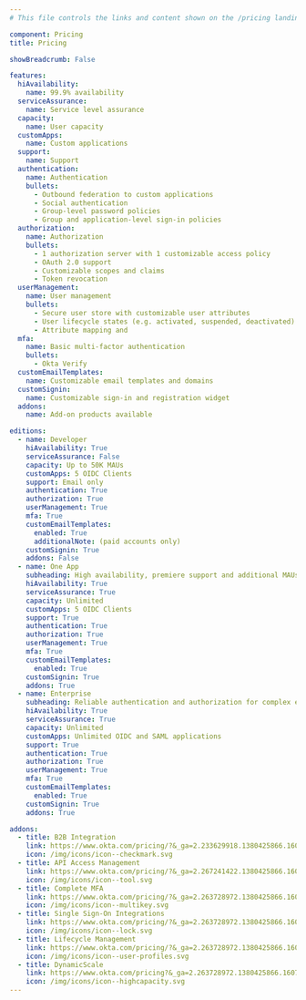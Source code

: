 ```yaml
---
# This file controls the links and content shown on the /pricing landing page.

component: Pricing
title: Pricing

showBreadcrumb: False

features:
  hiAvailability:
    name: 99.9% availability
  serviceAssurance:
    name: Service level assurance
  capacity:
    name: User capacity
  customApps:
    name: Custom applications
  support:
    name: Support
  authentication:
    name: Authentication
    bullets:
      - Outbound federation to custom applications
      - Social authentication
      - Group-level password policies
      - Group and application-level sign-in policies
  authorization:
    name: Authorization
    bullets:
      - 1 authorization server with 1 customizable access policy
      - OAuth 2.0 support
      - Customizable scopes and claims
      - Token revocation
  userManagement:
    name: User management
    bullets:
      - Secure user store with customizable user attributes
      - User lifecycle states (e.g. activated, suspended, deactivated)
      - Attribute mapping and
  mfa:
    name: Basic multi-factor authentication
    bullets:
      - Okta Verify
  customEmailTemplates:
    name: Customizable email templates and domains
  customSignin:
    name: Customizable sign-in and registration widget
  addons:
    name: Add-on products available

editions:
  - name: Developer
    hiAvailability: True
    serviceAssurance: False
    capacity: Up to 50K MAUs
    customApps: 5 OIDC Clients
    support: Email only
    authentication: True
    authorization: True
    userManagement: True
    mfa: True
    customEmailTemplates:
      enabled: True
      additionalNote: (paid accounts only)
    customSignin: True
    addons: False
  - name: One App
    subheading: High availability, premiere support and additional MAUs for scaling your application.
    hiAvailability: True
    serviceAssurance: True
    capacity: Unlimited
    customApps: 5 OIDC Clients
    support: True
    authentication: True
    authorization: True
    userManagement: True
    mfa: True
    customEmailTemplates:
      enabled: True
    customSignin: True
    addons: True
  - name: Enterprise
    subheading: Reliable authentication and authorization for complex environments with multiple applications.
    hiAvailability: True
    serviceAssurance: True
    capacity: Unlimited
    customApps: Unlimited OIDC and SAML applications
    support: True
    authentication: True
    authorization: True
    userManagement: True
    mfa: True
    customEmailTemplates:
      enabled: True
    customSignin: True
    addons: True

addons:
  - title: B2B Integration
    link: https://www.okta.com/pricing/?&_ga=2.233629918.1380425866.1607359849-1244033381.1605546128#api-b2b-integration
    icon: /img/icons/icon--checkmark.svg
  - title: API Access Management
    link: https://www.okta.com/pricing/?&_ga=2.267241422.1380425866.1607359849-1244033381.1605546128#api-access-management
    icon: /img/icons/icon--tool.svg
  - title: Complete MFA
    link: https://www.okta.com/pricing/?&_ga=2.263728972.1380425866.1607359849-1244033381.1605546128#api-multi-factor-authentication
    icon: /img/icons/icon--multikey.svg
  - title: Single Sign-On Integrations
    link: https://www.okta.com/pricing/?&_ga=2.263728972.1380425866.1607359849-1244033381.1605546128#api-sso-oin-apps
    icon: /img/icons/icon--lock.svg
  - title: Lifecycle Management
    link: https://www.okta.com/pricing/?&_ga=2.263728972.1380425866.1607359849-1244033381.1605546128#api-lifecycle-management
    icon: /img/icons/icon--user-profiles.svg
  - title: DynamicScale
    link: https://www.okta.com/pricing?&_ga=2.263728972.1380425866.1607359849-1244033381.1605546128#api-dynamic-scale
    icon: /img/icons/icon--highcapacity.svg
---
```

